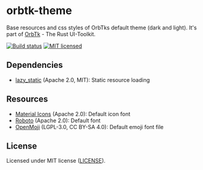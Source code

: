# orbtk-theme

Base resources and css styles of OrbTks default theme (dark and light). It's part of [OrbTk](https://gitlab.redox-os.org/redox-os/orbtk) - The Rust UI-Toolkit.

[![Build status](https://gitlab.redox-os.org/redox-os/orbtk/badges/develop/build.svg)](https://gitlab.redox-os.org/redox-os/orbtk/pipelines)
[![MIT licensed](https://img.shields.io/badge/license-MIT-blue.svg)](../../LICENSE)

## Dependencies

* [lazy_static](https://github.com/rust-lang-nursery/lazy-static.rs) (Apache 2.0, MIT): Static resource loading

## Resources

* [Material Icons](https://github.com/google/material-design-icons) (Apache 2.0): Default icon font
* [Roboto](https://github.com/google/roboto) (Apache 2.0): Default font
* [OpenMoji](https://openmoji.org/) (LGPL-3.0, CC BY-SA 4.0): Default emoji font file

## License

Licensed under MIT license ([LICENSE](../../LICENSE)).